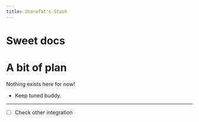 ```yaml
---
title: Sharafat's Stash
---
```

# Sweet docs

# A bit of plan

Nothing exists here for now!
- Keep tuned buddy.

---

- [ ] Check other integration